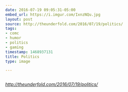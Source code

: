 ```yaml
---
date: 2016-07-19 09:05:31-05:00
embed_url: https://i.imgur.com/IxnzNQu.jpg
layout: post
source: http://theunderfold.com/2016/07/19/politics/
tags:
- comc
- humor
- politics
- gaming
timestamp: 1468937131
title: Politics
type: image

---
```

<img src="https://i.imgur.com/IxnzNQu.jpg" alt="" />

<cite>http://theunderfold.com/2016/07/19/politics/</cite>

